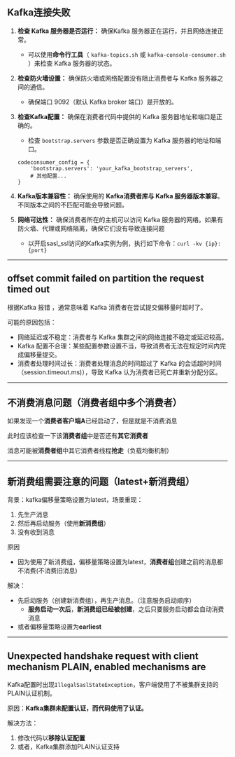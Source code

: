 ## Kafka连接失败

1. **检查 Kafka 服务器是否运行：** 确保Kafka 服务器正在运行，并且网络连接正常。

   - 可以使用**命令行工具**（ `kafka-topics.sh` 或 `kafka-console-consumer.sh` ）来检查 Kafka 服务器的状态。

2. **检查防火墙设置：** 确保防火墙或网络配置没有阻止消费者与 Kafka 服务器之间的通信。

   - 确保端口 9092（默认 Kafka broker 端口）是开放的。

3. **检查Kafka配置：** 确保在消费者代码中提供的 Kafka 服务器地址和端口是正确的。

   - 检查 `bootstrap.servers` 参数是否正确设置为 Kafka 服务器的地址和端口。

   ```
   codeconsumer_config = {
       'bootstrap.servers': 'your_kafka_bootstrap_servers',
       # 其他配置...
   }
   ```

4. **Kafka版本兼容性：** 确保使用的 **Kafka消费者库与 Kafka 服务器版本兼容**。不同版本之间的不匹配可能会导致问题。

5. **网络可达性：** 确保消费者所在的主机可以访问 Kafka 服务器的网络。如果有防火墙、代理或网络隔离，确保它们没有导致连接问题

   - 以开启sasl_ssl访问的Kafka实例为例，执行如下命令：`curl -kv {ip}:{port}`

------

## offset commit failed on partition the request timed out

根据Kafka 报错 ，通常意味着 Kafka 消费者在尝试提交偏移量时超时了。

可能的原因包括：

- 网络延迟或不稳定：消费者与 Kafka 集群之间的网络连接不稳定或延迟较高。
- Kafka 配置不合理：某些配置参数设置不当，导致消费者无法在规定时间内完成偏移量提交。
- 消费者处理时间过长：消费者处理消息的时间超过了 Kafka 的会话超时时间（session.timeout.ms)），导致 Kafka 认为消费者已死亡并重新分配分区。
------
## 不消费消息问题（消费者组中多个消费者）

如果发现一个**消费者客户端A**已经启动了，但是就是不消费消息

此时应该检查一下该**消费者组**中是否还有**其它消费者**

消息可能被**消费者组**中其它消费者线程**抢走**（负载均衡机制）

------
## 新消费组需要注意的问题（latest+新消费组）

背景：kafka偏移量策略设置为latest，场景重现：

1. 先生产消息
2. 然后再启动服务（使用**新消费组**）
3. 没有收到消息

原因

- 因为使用了新消费组，偏移量策略设置为latest，**消费者组**创建之前的消息都不消费(不消费旧消息)

解决：

- 先启动服务（创建新消费组），再生产消息。（注意服务启动顺序）
  - **服务启动一次后**，**新消费组已经被创建**，之后只要服务启动都会自动消费消息
- 或者偏移量策略设置为**earliest**
------
## Unexpected handshake request with client mechanism PLAIN, enabled mechanisms are 

Kafka配置时出现`IllegalSaslStateException`，客户端使用了不被集群支持的PLAIN认证机制。

原因：**Kafka集群未配置认证，而代码使用了认证。**

解决方法：

1. 修改代码以**移除认证配置**
2. 或者，Kafka集群添加PLAIN认证支持